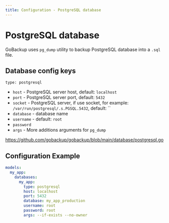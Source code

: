 ```yaml
---
title: Configuration - PostgreSQL database
---
```


# PostgreSQL database

GoBackup uses `pg_dump` utility to backup PostgreSQL database into a `.sql` file.

## Database config keys

`type: postgresql`

- `host` - PostgreSQL server host, default: `localhost`
- `port` - PostgreSQL server port, default: `5432`
- `socket` - PostgreSQL server, if use socket, for example: `/var/run/postgresql/.s.PGSQL.5432`, default: ``
- `database` - database name
- `username` - default: `root`
- `password`
- `args` - More additions arguments for `pg_dump`

https://github.com/gobackup/gobackup/blob/main/database/postgresql.go

## Configuration Example

```yml
models:
  my_app:
    databases:
      my_app:
        type: postgresql
        host: localhost
        port: 5432
        database: my_app_production
        username: root
        password: root
        args: --if-exists --no-owner
```
